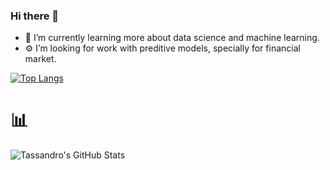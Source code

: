 ### Hi there 👋

<!--
**tassandro/tassandro** is a ✨ _special_ ✨ repository because its `README.md` (this file) appears on your GitHub profile.

Here are some ideas to get you started:
-->

- 🌱 I’m currently learning more about data science and machine learning.
- ⚙️ I’m looking for work with preditive models, specially for financial market.


[![Top Langs](https://github-readme-stats.vercel.app/api/top-langs/?username=tassandro&layout=compact&langs_count=10&theme=radical)](https://github.com/anuraghazra/github-readme-stats)

# 📊

![Tassandro's GitHub Stats](https://github-readme-stats.vercel.app/api?username=tassandro&show_icons=true&theme=radical)




